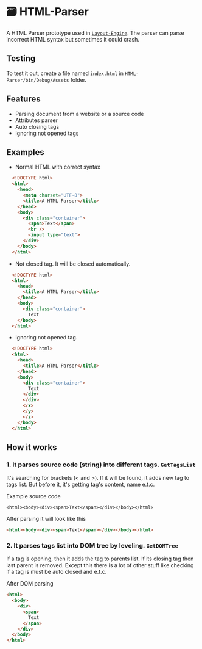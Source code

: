 # 🗃 HTML-Parser

A HTML Parser prototype used in [`Layout-Engine`](https://github.com/nersent/layout-engine). The parser can parse incorrect HTML syntax but sometimes it could crash.

## Testing

To test it out, create a file named `index.html` in `HTML-Parser/bin/Debug/Assets` folder.

## Features

* Parsing document from a website or a source code
* Attributes parser
* Auto closing tags
* Ignoring not opened tags

## Examples

* Normal HTML with correct syntax

```html
  <!DOCTYPE html>
  <html>
    <head>
      <meta charset="UTF-8">
      <title>A HTML Parser</title>
    </head>
    <body>
      <div class="container">
        <span>Text</span>
        <br />
        <input type="text">
      </div>
    </body>
  </html>
```

* Not closed tag. It will be closed automatically.

```html
  <!DOCTYPE html>
  <html>
    <head>
      <title>A HTML Parser</title>
    </head>
    <body>
      <div class="container">
        Text
    </body>
  </html>
```

* Ignoring not opened tag.

```html
  <!DOCTYPE html>
  <html>
    <head>
      <title>A HTML Parser</title>
    </head>
    <body>
      <div class="container">
        Text
      </div>
      </div>
      </x>
      </y>
      </z>
    </body>
  </html>
```

## How it works

### 1. It parses source code (string) into different tags. `GetTagsList`

It's searching for brackets (< and >). If it will be found, it adds new tag to tags list. But before it, it's getting tag's content, name e.t.c.

Example source code

```
<html><body><div><span>Text</span></div></body></html>
```

After parsing it will look like this

```html
<html><body><div><span>Text</span></div></body></html>
```

### 2. It parses tags list into DOM tree by leveling. `GetDOMTree`

If a tag is opening, then it adds the tag to parents list. If its closing tag then last parent is removed. Except this there is a lot of other stuff like checking if a tag is must be auto closed and e.t.c.

After DOM parsing

```html
<html>
  <body>
    <div>
      <span>
        Text
      </span>
    </div>
  </body>
</html>
```